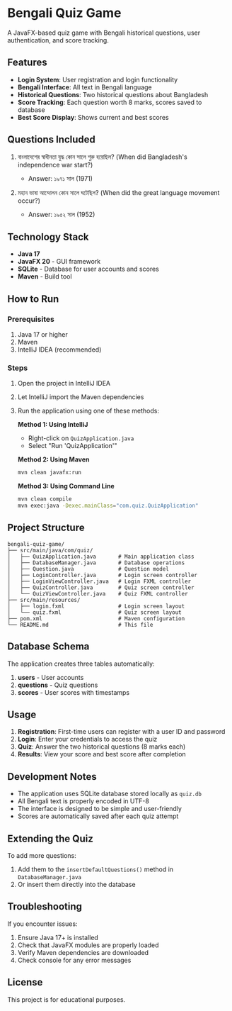 # Bengali Quiz Game

A JavaFX-based quiz game with Bengali historical questions, user authentication, and score tracking.

## Features

- **Login System**: User registration and login functionality
- **Bengali Interface**: All text in Bengali language
- **Historical Questions**: Two historical questions about Bangladesh
- **Score Tracking**: Each question worth 8 marks, scores saved to database
- **Best Score Display**: Shows current and best scores

## Questions Included

1. বাংলাদেশের স্বাধীনতা যুদ্ধ কোন সালে শুরু হয়েছিল? (When did Bangladesh's independence war start?)
   - Answer: ১৯৭১ সাল (1971)

2. মহান ভাষা আন্দোলন কোন সালে ঘটেছিল? (When did the great language movement occur?)
   - Answer: ১৯৫২ সাল (1952)

## Technology Stack

- **Java 17**
- **JavaFX 20** - GUI framework
- **SQLite** - Database for user accounts and scores
- **Maven** - Build tool

## How to Run

### Prerequisites

1. Java 17 or higher
2. Maven
3. IntelliJ IDEA (recommended)

### Steps

1. Open the project in IntelliJ IDEA
2. Let IntelliJ import the Maven dependencies
3. Run the application using one of these methods:

   **Method 1: Using IntelliJ**
   - Right-click on `QuizApplication.java`
   - Select "Run 'QuizApplication'"

   **Method 2: Using Maven**
   ```bash
   mvn clean javafx:run
   ```

   **Method 3: Using Command Line**
   ```bash
   mvn clean compile
   mvn exec:java -Dexec.mainClass="com.quiz.QuizApplication"
   ```

## Project Structure

```
bengali-quiz-game/
├── src/main/java/com/quiz/
│   ├── QuizApplication.java       # Main application class
│   ├── DatabaseManager.java       # Database operations
│   ├── Question.java              # Question model
│   ├── LoginController.java       # Login screen controller
│   ├── LoginViewController.java   # Login FXML controller
│   ├── QuizController.java        # Quiz screen controller
│   └── QuizViewController.java    # Quiz FXML controller
├── src/main/resources/
│   ├── login.fxml                 # Login screen layout
│   └── quiz.fxml                  # Quiz screen layout
├── pom.xml                        # Maven configuration
└── README.md                      # This file
```

## Database Schema

The application creates three tables automatically:

1. **users** - User accounts
2. **questions** - Quiz questions
3. **scores** - User scores with timestamps

## Usage

1. **Registration**: First-time users can register with a user ID and password
2. **Login**: Enter your credentials to access the quiz
3. **Quiz**: Answer the two historical questions (8 marks each)
4. **Results**: View your score and best score after completion

## Development Notes

- The application uses SQLite database stored locally as `quiz.db`
- All Bengali text is properly encoded in UTF-8
- The interface is designed to be simple and user-friendly
- Scores are automatically saved after each quiz attempt

## Extending the Quiz

To add more questions:

1. Add them to the `insertDefaultQuestions()` method in `DatabaseManager.java`
2. Or insert them directly into the database

## Troubleshooting

If you encounter issues:

1. Ensure Java 17+ is installed
2. Check that JavaFX modules are properly loaded
3. Verify Maven dependencies are downloaded
4. Check console for any error messages

## License

This project is for educational purposes.
